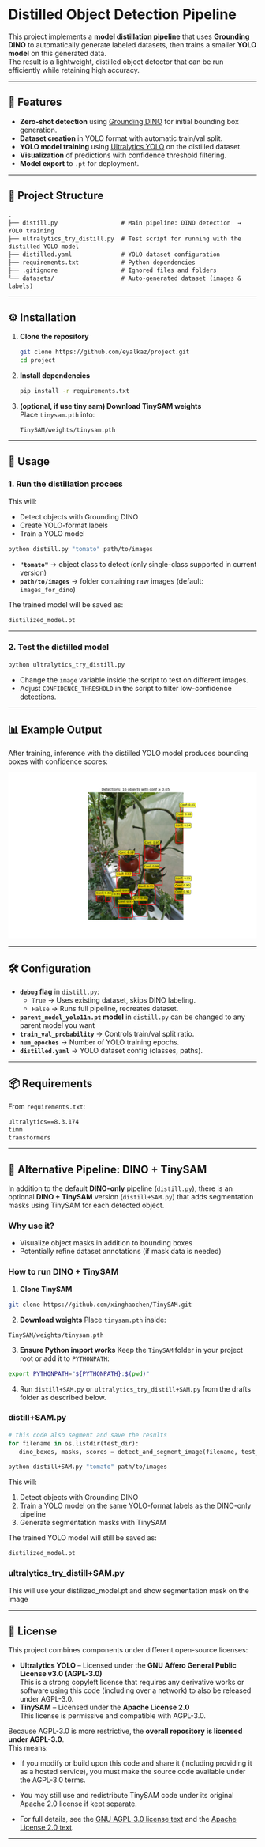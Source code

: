 # Distilled Object Detection Pipeline

This project implements a **model distillation pipeline** that uses **Grounding DINO**  to automatically generate labeled datasets, then trains a smaller **YOLO model** on this generated data.  
The result is a lightweight, distilled object detector that can be run efficiently while retaining high accuracy.

---

## 📌 Features
- **Zero-shot detection** using [Grounding DINO](https://github.com/IDEA-Research/GroundingDINO) for initial bounding box generation.
- **Dataset creation** in YOLO format with automatic train/val split.
- **YOLO model training** using [Ultralytics YOLO](https://github.com/ultralytics/ultralytics) on the distilled dataset.
- **Visualization** of predictions with confidence threshold filtering.
- **Model export** to `.pt` for deployment.

---

## 📂 Project Structure
```
.
├── distill.py                  # Main pipeline: DINO detection  → YOLO training
├── ultralytics_try_distill.py  # Test script for running with the distilled YOLO model
├── distilled.yaml              # YOLO dataset configuration
├── requirements.txt            # Python dependencies
├── .gitignore                  # Ignored files and folders
└── datasets/                   # Auto-generated dataset (images & labels)
```

---

## ⚙️ Installation

1. **Clone the repository**  
   ```bash
   git clone https://github.com/eyalkaz/project.git
   cd project
   ```

2. **Install dependencies**  
   ```bash
   pip install -r requirements.txt
   ```

3. **(optional, if use tiny sam) Download TinySAM weights**  
   Place `tinysam.pth` into:
   ```
   TinySAM/weights/tinysam.pth
   ```

---

## 🚀 Usage

### 1. Run the distillation process
This will:
- Detect objects with Grounding DINO
- Create YOLO-format labels
- Train a YOLO model
```bash
python distill.py "tomato" path/to/images
```
- **`"tomato"`** → object class to detect (only single-class supported in current version)
- **`path/to/images`** → folder containing raw images (default: `images_for_dino`)

The trained model will be saved as:
```
distilized_model.pt
```

---

### 2. Test the distilled model
```bash
python ultralytics_try_distill.py
```
- Change the `image` variable inside the script to test on different images.
- Adjust `CONFIDENCE_THRESHOLD` in the script to filter low-confidence detections.

---

## 📊 Example Output
After training, inference with the distilled YOLO model produces bounding boxes with confidence scores:

![Example Detection](drafts/example.png)

---

## 🛠 Configuration

- **`debug` flag** in `distill.py`:
  - `True` → Uses existing dataset, skips DINO labeling.
  - `False` → Runs full pipeline, recreates dataset.
- **`parent_model_yolo11n.pt` model** in `distill.py` can be changed to any parent model  you want
- **`train_val_probability`** → Controls train/val split ratio.
- **`num_epoches`** → Number of YOLO training epochs.
- **`distilled.yaml`** → YOLO dataset config (classes, paths).

---

## 📦 Requirements
From `requirements.txt`:
```
ultralytics==8.3.174
timm
transformers
```

---

## 🔄 Alternative Pipeline: DINO + TinySAM

In addition to the default **DINO-only** pipeline (`distill.py`), there is an optional **DINO + TinySAM** version (`distill+SAM.py`) that adds segmentation masks using TinySAM for each detected object.

### Why use it?
- Visualize object masks in addition to bounding boxes
- Potentially refine dataset annotations (if mask data is needed)

### How to run DINO + TinySAM
1. **Clone TinySAM**
```bash
git clone https://github.com/xinghaochen/TinySAM.git
```

2. **Download weights**
Place `tinysam.pth` inside:
```
TinySAM/weights/tinysam.pth
```

3. **Ensure Python import works**
Keep the `TinySAM` folder in your project root or add it to `PYTHONPATH`:
```bash
export PYTHONPATH="${PYTHONPATH}:$(pwd)"
```

4. Run `distill+SAM.py` or `ultralytics_try_distill+SAM.py` from the drafts folder as described below.

### **distill+SAM.py**
```python
# this code also segment and save the results
for filename in os.listdir(test_dir):
   dino_boxes, masks, scores = detect_and_segment_image(filename, test_dir, model = distilized_model, dino = False) 
```
```bash
python distill+SAM.py "tomato" path/to/images
```
This will:
1. Detect objects with Grounding DINO
2. Train a YOLO model on the same YOLO-format labels as the DINO-only pipeline
3. Generate segmentation masks with TinySAM

The trained YOLO model will still be saved as:
```
distilized_model.pt
```

### **ultralytics_try_distill+SAM.py**
This will use your distilized_model.pt and show segmentation mask on the image

---

## 📜 License
This project combines components under different open-source licenses:

- **Ultralytics YOLO** – Licensed under the **GNU Affero General Public License v3.0 (AGPL-3.0)**  
  This is a strong copyleft license that requires any derivative works or software using this code (including over a network) to also be released under AGPL-3.0.
- **TinySAM** – Licensed under the **Apache License 2.0**  
  This license is permissive and compatible with AGPL-3.0.

Because AGPL-3.0 is more restrictive, the **overall repository is licensed under AGPL-3.0**.  
This means:
- If you modify or build upon this code and share it (including providing it as a hosted service), you must make the source code available under the AGPL-3.0 terms.
- You may still use and redistribute TinySAM code under its original Apache 2.0 license if kept separate.

- For full details, see the [GNU AGPL-3.0 license text](https://www.gnu.org/licenses/agpl-3.0.html) and the [Apache License 2.0 text](https://www.apache.org/licenses/LICENSE-2.0).
---